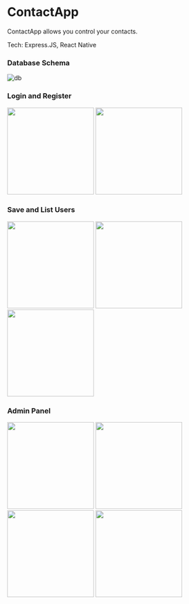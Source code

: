 # ContactApp

ContactApp allows you control your contacts.

Tech: Express.JS, React Native

### Database Schema



![db](https://github.com/dogukankiziltepe/ContactApp/assets/61124673/0a250a50-6604-4ea4-ad99-dca3fc020059)

### Login and Register
<img src="https://github.com/dogukankiziltepe/ContactApp/assets/61124673/8d2dd067-e597-4da2-ac26-8655f7864580" width="200"/> <img src="https://github.com/dogukankiziltepe/ContactApp/assets/61124673/4e557cc4-5af7-4ebf-ac16-e10360f7dbab" width="200"/> 

### Save and List Users



<img src="https://github.com/dogukankiziltepe/ContactApp/assets/61124673/a92866b9-0df9-4652-831c-3ce03772f897" width="200"/> <img src="https://github.com/dogukankiziltepe/ContactApp/assets/61124673/c6bfe4b9-71ad-4485-8a42-855747c4e2be" width="200"/><img src="https://github.com/dogukankiziltepe/ContactApp/assets/61124673/bcd688e9-7f9c-42c6-9c24-51e8e61d2f00" width="200"/> 
### Admin Panel

<img src="https://github.com/dogukankiziltepe/ContactApp/assets/61124673/92eafdda-05a8-4fa2-b142-a757ec9fc275" width="200"/> <img src="https://github.com/dogukankiziltepe/ContactApp/assets/61124673/8165de65-d451-44ac-9715-18e7942e3129" width="200"/> <img src="https://github.com/dogukankiziltepe/ContactApp/assets/61124673/8165de65-d451-44ac-9715-18e7942e3129" width="200"/>   <img src="https://github.com/dogukankiziltepe/ContactApp/assets/61124673/b838dd08-2c65-482c-bca2-19263697de42" width="200"/> 


